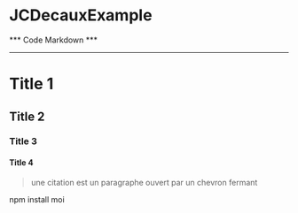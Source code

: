 # JCDecauxExample

*** Code Markdown ***
*********************

Title 1
==
Title 2
-
### Title 3 #
####  Title 4

> une citation est un paragraphe ouvert par un chevron fermant

  npm install moi
